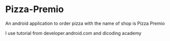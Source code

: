 # Pizza-Premio
An android application to order pizza with the name of shop is Pizza Premio

I use tutorial from developer.android.com and dicoding academy
